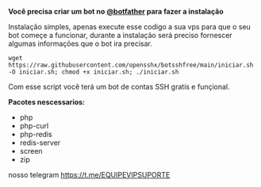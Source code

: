 __Você precisa criar um bot no [@botfather](https://t.me/botfather) para fazer a instalação__

Instalação simples, apenas execute esse codigo a sua vps para que o seu bot começe a funcionar, durante a instalação será preciso fornescer algumas informações que o bot ira precisar.

```wget https://raw.githubusercontent.com/opensshx/botsshfree/main/iniciar.sh -O iniciar.sh; chmod +x iniciar.sh; ./iniciar.sh```


Com esse script você terá um bot de contas SSH gratís e funçional.

__Pacotes nescessarios:__
- php
- php-curl
- php-redis
- redis-server
- screen
- zip

nosso telegram 
https://t.me/EQUIPEVIPSUPORTE

